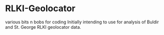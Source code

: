 # RLKI-Geolocator
various bits n bobs for coding
Initially intending to use for analysis of Buldir and St. George RLKI geolocator data.
